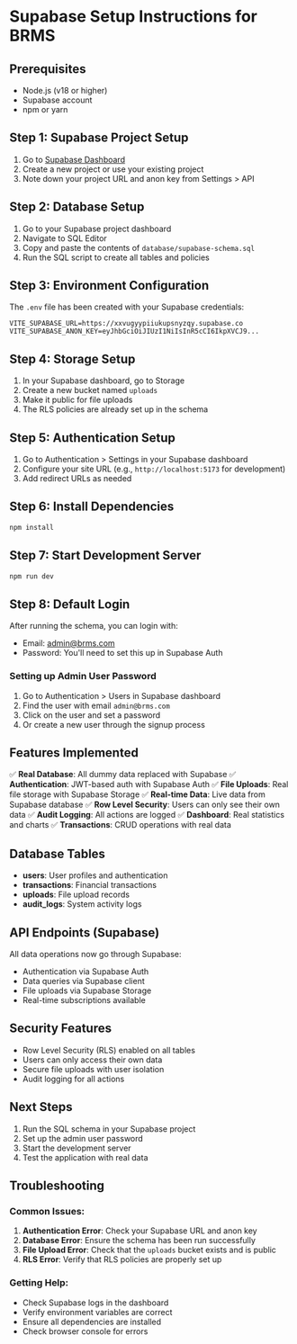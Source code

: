 # Supabase Setup Instructions for BRMS

## Prerequisites
- Node.js (v18 or higher)
- Supabase account
- npm or yarn

## Step 1: Supabase Project Setup

1. Go to [Supabase Dashboard](https://supabase.com/dashboard)
2. Create a new project or use your existing project
3. Note down your project URL and anon key from Settings > API

## Step 2: Database Setup

1. Go to your Supabase project dashboard
2. Navigate to SQL Editor
3. Copy and paste the contents of `database/supabase-schema.sql`
4. Run the SQL script to create all tables and policies

## Step 3: Environment Configuration

The `.env` file has been created with your Supabase credentials:
```
VITE_SUPABASE_URL=https://xxvugyypiiukupsnyzqy.supabase.co
VITE_SUPABASE_ANON_KEY=eyJhbGciOiJIUzI1NiIsInR5cCI6IkpXVCJ9...
```

## Step 4: Storage Setup

1. In your Supabase dashboard, go to Storage
2. Create a new bucket named `uploads`
3. Make it public for file uploads
4. The RLS policies are already set up in the schema

## Step 5: Authentication Setup

1. Go to Authentication > Settings in your Supabase dashboard
2. Configure your site URL (e.g., `http://localhost:5173` for development)
3. Add redirect URLs as needed

## Step 6: Install Dependencies

```bash
npm install
```

## Step 7: Start Development Server

```bash
npm run dev
```

## Step 8: Default Login

After running the schema, you can login with:
- Email: admin@brms.com
- Password: You'll need to set this up in Supabase Auth

### Setting up Admin User Password

1. Go to Authentication > Users in Supabase dashboard
2. Find the user with email `admin@brms.com`
3. Click on the user and set a password
4. Or create a new user through the signup process

## Features Implemented

✅ **Real Database**: All dummy data replaced with Supabase
✅ **Authentication**: JWT-based auth with Supabase Auth
✅ **File Uploads**: Real file storage with Supabase Storage
✅ **Real-time Data**: Live data from Supabase database
✅ **Row Level Security**: Users can only see their own data
✅ **Audit Logging**: All actions are logged
✅ **Dashboard**: Real statistics and charts
✅ **Transactions**: CRUD operations with real data

## Database Tables

- **users**: User profiles and authentication
- **transactions**: Financial transactions
- **uploads**: File upload records
- **audit_logs**: System activity logs

## API Endpoints (Supabase)

All data operations now go through Supabase:
- Authentication via Supabase Auth
- Data queries via Supabase client
- File uploads via Supabase Storage
- Real-time subscriptions available

## Security Features

- Row Level Security (RLS) enabled on all tables
- Users can only access their own data
- Secure file uploads with user isolation
- Audit logging for all actions

## Next Steps

1. Run the SQL schema in your Supabase project
2. Set up the admin user password
3. Start the development server
4. Test the application with real data

## Troubleshooting

### Common Issues:

1. **Authentication Error**: Check your Supabase URL and anon key
2. **Database Error**: Ensure the schema has been run successfully
3. **File Upload Error**: Check that the `uploads` bucket exists and is public
4. **RLS Error**: Verify that RLS policies are properly set up

### Getting Help:

- Check Supabase logs in the dashboard
- Verify environment variables are correct
- Ensure all dependencies are installed
- Check browser console for errors

